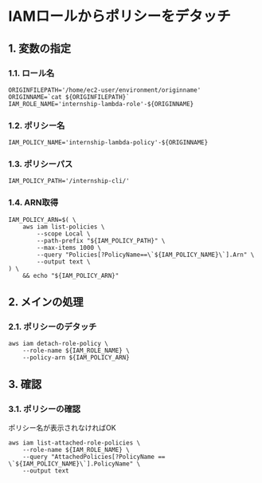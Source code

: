 <!-- omit in toc -->
# IAMロールからポリシーをデタッチ

## 1. 変数の指定

### 1.1. ロール名

    ORIGINFILEPATH='/home/ec2-user/environment/originname'
    ORIGINNAME=`cat ${ORIGINFILEPATH}`
    IAM_ROLE_NAME='internship-lambda-role'-${ORIGINNAME}

### 1.2. ポリシー名

    IAM_POLICY_NAME='internship-lambda-policy'-${ORIGINNAME}

### 1.3. ポリシーパス

    IAM_POLICY_PATH='/internship-cli/'

### 1.4. ARN取得

    IAM_POLICY_ARN=$( \
        aws iam list-policies \
            --scope Local \
            --path-prefix "${IAM_POLICY_PATH}" \
            --max-items 1000 \
            --query "Policies[?PolicyName==\`${IAM_POLICY_NAME}\`].Arn" \
            --output text \
    ) \
        && echo "${IAM_POLICY_ARN}"

## 2. メインの処理

### 2.1. ポリシーのデタッチ

    aws iam detach-role-policy \
        --role-name ${IAM_ROLE_NAME} \
        --policy-arn ${IAM_POLICY_ARN}

## 3. 確認

### 3.1. ポリシーの確認

ポリシー名が表示されなければOK

    aws iam list-attached-role-policies \
        --role-name ${IAM_ROLE_NAME} \
        --query "AttachedPolicies[?PolicyName == \`${IAM_POLICY_NAME}\`].PolicyName" \
        --output text
